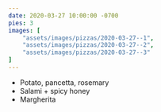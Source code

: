 ```yaml
---
date: 2020-03-27 10:00:00 -0700
pies: 3
images: [
    "assets/images/pizzas/2020-03-27--1",
    "assets/images/pizzas/2020-03-27--2",
    "assets/images/pizzas/2020-03-27--3"
]
---
```

- Potato, pancetta, rosemary
- Salami + spicy honey
- Margherita